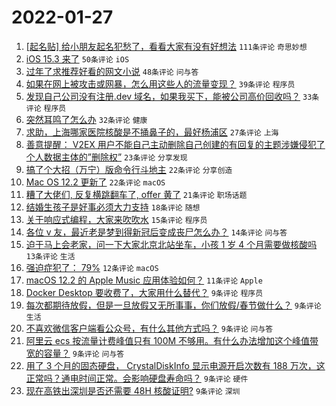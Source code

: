 # 2022-01-27

1. [[起名贴] 给小朋友起名犯愁了，看看大家有没有好想法](https://www.v2ex.com/t/830873) `111条评论` `奇思妙想`
1. [iOS 15.3 来了](https://www.v2ex.com/t/830839) `50条评论` `iOS`
1. [过年了求推荐好看的网文小说](https://www.v2ex.com/t/830836) `48条评论` `问与答`
1. [如果在网上被攻击或网暴，怎么用这些人的流量变现？](https://www.v2ex.com/t/830868) `39条评论` `程序员`
1. [发现自己公司没有注册.dev 域名，如果我买下，能被公司高价回收吗？](https://www.v2ex.com/t/830858) `33条评论` `程序员`
1. [突然耳鸣了怎么办](https://www.v2ex.com/t/830852) `32条评论` `健康`
1. [求助，上海哪家医院核酸是不捅鼻子的，最好杨浦区](https://www.v2ex.com/t/830866) `27条评论` `上海`
1. [善意提醒： V2EX 用户不能自己主动删除自己创建的有回复的主题涉嫌侵犯了个人数据主体的”删除权”](https://www.v2ex.com/t/830893) `23条评论` `分享发现`
1. [搞了个大招（万宁）版命令行斗地主](https://www.v2ex.com/t/830856) `22条评论` `分享创造`
1. [Mac OS 12.2 更新了](https://www.v2ex.com/t/830842) `22条评论` `macOS`
1. [糟了大佬们, 反复横跳翻车了, offer 黄了](https://www.v2ex.com/t/830853) `21条评论` `职场话题`
1. [结婚生孩子是好事必须大力支持](https://www.v2ex.com/t/830891) `18条评论` `随想`
1. [关于响应式编程，大家来吹吹水](https://www.v2ex.com/t/830848) `15条评论` `程序员`
1. [各位 v 友，最近老是梦到得新冠后变成丧尸怎么办？](https://www.v2ex.com/t/830908) `14条评论` `问与答`
1. [迫于马上会老家，问一下大家北京北站坐车，小孩 1 岁 4 个月需要做核酸吗](https://www.v2ex.com/t/830855) `13条评论` `生活`
1. [强迫症犯了： 79%](https://www.v2ex.com/t/830896) `12条评论` `macOS`
1. [macOS 12.2 的 Apple Music 应用体验如何？](https://www.v2ex.com/t/830882) `11条评论` `Apple`
1. [Docker Desktop 要收费了，大家用什么替代？](https://www.v2ex.com/t/830915) `9条评论` `程序员`
1. [每次都期待放假，但是一旦放假又无所事事，你们放假/春节做什么？](https://www.v2ex.com/t/830881) `9条评论` `生活`
1. [不喜欢微信客户端看公众号，有什么其他方式吗？](https://www.v2ex.com/t/830879) `9条评论` `问与答`
1. [阿里云 ecs 按流量计费峰值只有 100M 不够用。有什么办法增加这个峰值带宽的容量？](https://www.v2ex.com/t/830878) `9条评论` `问与答`
1. [用了 3 个月的固态硬盘， CrystalDiskInfo 显示电源开启次数有 188 万次，这正常吗？通电时间正常。会影响硬盘寿命吗？](https://www.v2ex.com/t/830876) `9条评论` `硬件`
1. [现在高铁出深圳是否还需要 48H 核酸证明?](https://www.v2ex.com/t/830838) `9条评论` `深圳`

